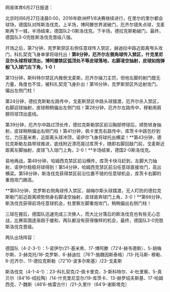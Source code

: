 网易体育6月27日报道：

北京时间6月27日凌晨0:00，2016年欧洲杯1/8决赛继续进行，在里尔的里尔都会球场，德国队对阵斯洛伐克，上半场，博阿滕世界波破门，厄齐尔错失点球，戈麦斯再下一城，半场结束，德国队2-0斯洛伐克。下半场，德拉克斯勒破门，最终，德国队3-0完胜斯洛伐克晋级八强。

开场之后，第7分钟，克罗斯禁区右侧任意球传入禁区，赫迪拉中路近距离甩头攻门，科扎契克飞身单掌将球托出！**第8分钟，厄齐尔左侧角球传入禁区，什克里尼亚尔头球将球顶出，博阿滕禁区弧顶处不等皮球落地，右脚凌空抽射，皮球如炮弹般飞入球门左下角，1-0！**

第13分钟，斯科特尔禁区内推倒戈麦斯，厄齐尔操刀主罚，但他左脚的射门既无力量，角度也不佳，被科扎契克飞身扑出！第16分钟，克罗斯禁区外远射攻门，偏出左侧门柱！

第24分钟，德拉克斯勒左路传中，戈麦斯禁区中路头球摆渡，厄齐尔杀入禁区，右脚迎球抽射，皮球稍稍偏出左侧门柱！第28分钟，厄齐尔左路传中，穆勒用肩膀将球顶出底线。

第39分钟，厄齐尔中路过顶长传，德拉克斯勒禁区前沿胸部停球后，顺势转身抽射，皮球稍稍偏出右侧门柱！第41分钟，佩卡里克右路传中，库茨卡中路包抄到位，力压基米希，近距离头球冲顶，诺伊尔飞身将球托出横梁！**第43分钟，德拉克斯勒左路带球推进，底线附近漂亮晃过库茨卡，随即右脚回敲门前，戈麦斯近距离左脚抽射，皮球飞入球门上角，2-0！**半场结束，德国2-0斯洛伐克。

易地再战，第49分钟，哈姆西克禁区前沿横传，库茨卡快马赶到，左脚大力抽射，诺伊尔稳稳将球得到！第54分钟，哈姆西克禁区前沿任意球直接攻门，高出横梁。第58分钟，斯洛伐克获得禁区前沿位置不错的任意球机会，库茨卡右脚的重炮攻门踢高。

**第63分钟，克罗斯右侧角球传入禁区，胡梅尔斯头球摆渡，无人盯防的德拉克斯勒门前近距离顺势侧身右脚凌空抽射，皮球直奔球门上角，3-0！**第68分钟，斯洛伐克获得前场任意球机会，杜里察左脚重炮攻门，稍稍偏出右侧门柱！

三球在握后，德国队迅速完成三次换人，而大比分落后的斯洛伐克也有些无心恋战，比赛氛围逐渐趋于缓和，两队都没有获得像样的机会，最终，德国队3-0完胜斯洛伐克晋级。

两队出场阵容：

德国队（4-2-3-1）：1-诺伊尔/21-基米希、17-博阿滕（72’4-赫韦德斯）、5-胡梅尔斯、3-赫克托/18-克罗斯、6-赫迪拉（76’7-施魏因斯泰格）/13-托马斯-
穆勒、8-厄齐尔、11-德拉克斯勒（72’10-波多尔斯基）/23-戈麦斯

斯洛伐克（4-1-4-1）：23-科扎契克/2-佩卡里克、3-斯科特尔、4-杜里察、5-真贝尔（84’16-绍拉陶）/14-什克里尼亚尔/19-库茨卡、13-赫罗绍夫斯基、17-哈姆西克、7-魏斯（46’6-格雷古什）/21-久里什（64’9-谢斯塔克）


